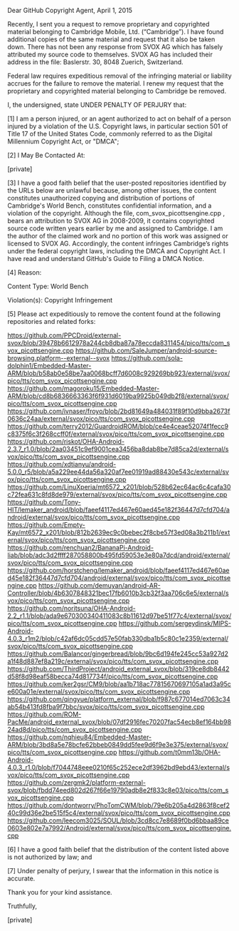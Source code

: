Dear GitHub Copyright Agent, April 1, 2015

Recently, I sent you a request to remove proprietary and copyrighted
material belonging to Cambridge Mobile, Ltd. (“Cambridge”). I have found
additional copies of the same material and request that it also be taken
down. There has not been any response from SVOX AG which has falsely
attributed my source code to themselves. SVOX AG has included their
address in the file: Baslerstr. 30, 8048 Zuerich, Switzerland.

Federal law requires expeditious removal of the infringing material or
liability accrues for the failure to remove the material. I renew my
request that the proprietary and copyrighted material belonging to
Cambridge be removed.

I, the undersigned, state UNDER PENALTY OF PERJURY that:

[1] I am a person injured, or an agent authorized to act on behalf of a
person injured by a violation of the U.S. Copyright laws, in particular
section 501 of Title 17 of the United States Code, commonly referred to
as the Digital Millennium Copyright Act, or "DMCA";

[2] I May Be Contacted At:

[private]

[3] I have a good faith belief that the user-posted repositories
identified by the URLs below are unlawful because, among other issues,
the content constitutes unauthorized copying and distribution of
portions of Cambridge's World Bench, constitutes confidential
information, and a violation of the copyright. Although the file,
com_svox_picottsengine.cpp , bears an attribution to SVOX AG in
2008-2009, it contains copyrighted source code written years earlier by
me and assigned to Cambridge. I am the author of the claimed work and no
portion of this work was assigned or licensed to SVOX AG. Accordingly,
the content infringes Cambridge’s rights under the federal copyright
laws, including the DMCA and Copyright Act. I have read and understand
GitHub's Guide to Filing a DMCA Notice.

[4] Reason:

Content Type: World Bench

Violation(s): Copyright Infringement

[5] Please act expeditiously to remove the content found at the
following repositories and related forks:

https://github.com/PPCDroid/external-svox/blob/39478b6612978a244cb8dba87a78eccda8311454/pico/tts/com_svox_picottsengine.cpp
https://github.com/SaleJumper/android-source-browsing.platform--external--svox
https://github.com/sola-dolphin1/Embedded-Master-ARM/blob/b58ab0e58be7aa0068bcff7d6008c929269bb923/external/svox/pico/tts/com_svox_picottsengine.cpp
https://github.com/magoroku15/Embedded-Master-ARM/blob/cd8b6836663363f6f931d6019ba9925b049db2f8/external/svox/pico/tts/com_svox_picottsengine.cpp
https://github.com/ivnaser/froyo/blob/2bd81649a484031f89f10d9bba2673f0636c24aa/external/svox/pico/tts/com_svox_picottsengine.cpp
https://github.com/terry2012/GuardroidROM/blob/ce4e4ceae52074f1fecc9c8375f6c3f268ccff0f/external/svox/pico/tts/com_svox_picottsengine.cpp
https://github.com/riskot/OHA-Android-2.3.7_r1.0/blob/2aa03451c9ef9001cea3456ba8dab8be7d85ca2d/external/svox/pico/tts/com_svox_picottsengine.cpp
https://github.com/xdtianyu/android-5.0.0_r5/blob/a5a229ee44da56a320af7ee01919ad88430e543c/external/svox/pico/tts/com_svox_picottsengine.cpp
https://github.com/LinuXperia/mt6572_x201/blob/528b62ec64ac6c4cafa30c72fea631c8fd8de979/external/svox/pico/tts/com_svox_picottsengine.cpp
https://github.com/Tony-HIT/lemaker_android/blob/faeef4117ed467e60aed45e182f36447d7cfd704/android/external/svox/pico/tts/com_svox_picottsengine.cpp
https://github.com/Empty-Kay/mt6572_x201/blob/812b2639ec9c0bebec2f8cbe57f3ed08a3b211b1/external/svox/pico/tts/com_svox_picottsengine.cpp
https://github.com/renchuan2/BananaPi-Android-liab/blob/adc3d2ffff287058800b495fd59053e3e80a7dcd/android/external/svox/pico/tts/com_svox_picottsengine.cpp
https://github.com/horstcheng/lemaker_android/blob/faeef4117ed467e60aed45e182f36447d7cfd704/android/external/svox/pico/tts/com_svox_picottsengine.cpp
https://github.com/demuyan/android-AR-Controller/blob/4b6307848321bec17fb6010b3cb32f3aa706c6e5/external/svox/pico/tts/com_svox_picottsengine.cpp
https://github.com/noritsuna/OHA-Android-2.2_r1.1/blob/ada9e670300340411083c8b11612d97be51f77c4/external/svox/pico/tts/com_svox_picottsengine.cpp
https://github.com/sergeydinsk/MIPS-Android-4.0.3_r1m2/blob/c42af6dc05cdd57e50fab330dba1b5c80c1e2359/external/svox/pico/tts/com_svox_picottsengine.cpp
https://github.com/Balancor/gingerbread/blob/9bc6d194fe245cc53a927d2a1f48d887ef8a219c/external/svox/pico/tts/com_svox_picottsengine.cpp
https://github.com/ThirdProject/android_external_svox/blob/319ce8db8442d58f8d98eaf58becca74d817734f/pico/tts/com_svox_picottsengine.cpp
https://github.com/ker2gsr/CM9/blob/aa1b718ac77815670697105a1ad3a95ce600a01e/external/svox/pico/tts/com_svox_picottsengine.cpp
https://github.com/qingyue/platform_external/blob/f987c677014ed7063c34ab54b413fd8fba9f7bbc/svox/pico/tts/com_svox_picottsengine.cpp
https://github.com/ROM-PacMe/android_external_svox/blob/07df2916fec70207fac54ecb8ef164bb9824ad8d/pico/tts/com_svox_picottsengine.cpp
https://github.com/nqhieu84/Embedded-Master-ARM/blob/3bd8a5e78bcfe62bbeb0849dd5fee9d6f9e3e375/external/svox/pico/tts/com_svox_picottsengine.cpp
https://github.com/t0mm13b/OHA-Android-4.0.3_r1.0/blob/f7044748eee0210f65c252ece2df3962bd9ebd43/external/svox/pico/tts/com_svox_picottsengine.cpp
https://github.com/zergmk2/platform-external-svox/blob/fbdd74eed802d267f66e19790adb8e2f833c8e03/pico/tts/com_svox_picottsengine.cpp
https://github.com/dontworry/PhoTomCWM/blob/79e6b205a4d2863f8cef240c99d36e2be515f5c4/external/svox/pico/tts/com_svox_picottsengine.cpp
https://github.com/leecom3025/SOUL/blob/3cd8cc7e8689f0bd6bbaa89ce0603e802e7a7992/Android/external/svox/pico/tts/com_svox_picottsengine.cpp

[6] I have a good faith belief that the distribution of the content
listed above is not authorized by law; and

[7] Under penalty of perjury, I swear that the information in this
notice is accurate.

Thank you for your kind assistance.

Truthfully,

[private]
